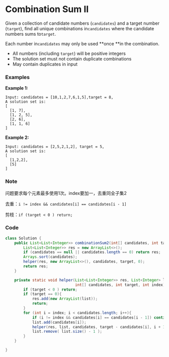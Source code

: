 # Combination Sum II

Given a collection of candidate numbers \(`candidates`\) and a target number \(`target`\), find all unique combinations in`candidates` where the candidate numbers sums to`target`.

Each number in`candidates` may only be used **once **in the combination.

* All numbers \(including `target`\) will be positive integers
* The solution set must not contain duplicate combinations
* May contain duplicates in input

### Examples

**Example 1:**

```
Input: candidates = [10,1,2,7,6,1,5],target = 8,
A solution set is:
[
  [1, 7],
  [1, 2, 5],
  [2, 6],
  [1, 1, 6]
]
```

**Example 2:**

```
Input: candidates = [2,5,2,1,2], target = 5,
A solution set is:
[
  [1,2,2],
  [5]
]
```

### Note

问题要求每个元素最多使用1次。index要加一，去重同全子集2

去重：`i != index && candidates[i] == candidates[i - 1]`

剪枝：`if (target < 0 ) return;`

### Code

```java
class Solution {
    public List<List<Integer>> combinationSum2(int[] candidates, int target) {
        List<List<Integer>> res = new ArrayList<>();
        if (candidates == null || candidates.length == 0) return res;
        Arrays.sort(candidates);
        helper(res, new ArrayList<>(), candidates, target, 0);
        return res;
    }

    private static void helper(List<List<Integer>> res, List<Integer> list, 
                               int[] candidates, int target, int index){
        if (target < 0 ) return;
        if (target == 0){
            res.add(new ArrayList(list));
            return;
        }
        for (int i = index; i < candidates.length; i++){
            if (i != index && candidates[i] == candidates[i - 1]) continue;
            list.add(candidates[i]);
            helper(res, list, candidates, target - candidates[i], i + 1);
            list.remove( list.size() - 1 );
        }
    }

}
```



